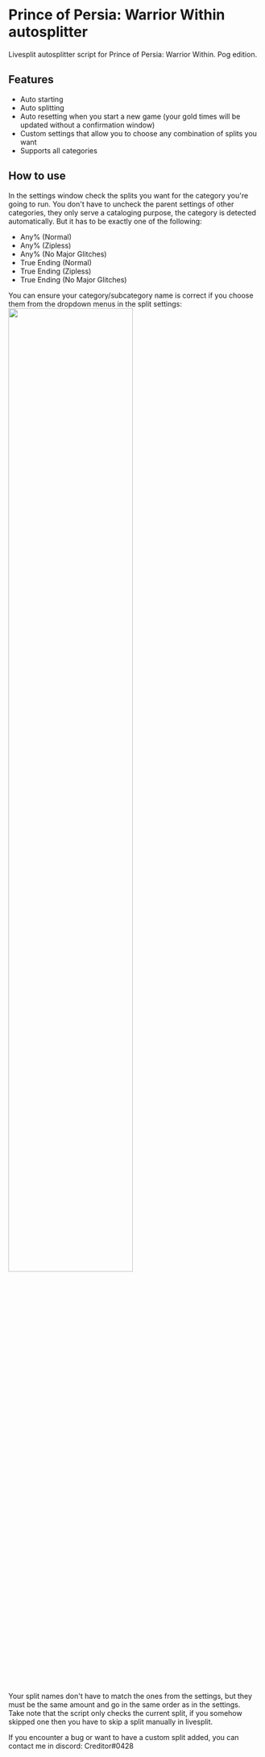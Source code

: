 # Prince of Persia: Warrior Within autosplitter
Livesplit autosplitter script for Prince of Persia: Warrior Within. Pog edition.
## Features
- Auto starting
- Auto splitting
- Auto resetting when you start a new game (your gold times will be updated without a confirmation window)
- Custom settings that allow you to choose any combination of splits you want
- Supports all categories
 
## How to use

In the settings window check the splits you want for the category you're going to run. You don't have to uncheck the parent settings of other categories, they only serve a cataloging purpose, the category is detected automatically. But it has to be exactly one of the following:
- Any% (Normal)
- Any% (Zipless)
- Any% (No Major Glitches)
- True Ending (Normal)
- True Ending (Zipless)
- True Ending (No Major Glitches)

You can ensure your category/subcategory name is correct if you choose them from the dropdown menus in the split settings:  
<img src="https://i.imgur.com/xPLQmrh.png" width=70%/>

Your split names don't have to match the ones from the settings, but they must be the same amount and go in the same order as in the settings.  
Take note that the script only checks the current split, if you somehow skipped one then you have to skip a split manually in livesplit.

If you encounter a bug or want to have a custom split added, you can contact me in discord: Creditor#0428
